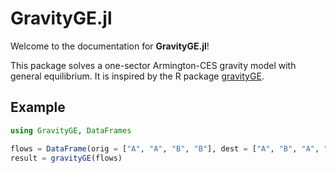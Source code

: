 # GravityGE.jl

Welcome to the documentation for **GravityGE.jl**!

This package solves a one-sector Armington-CES gravity model with general equilibrium. It is inspired by the R package [gravityGE](https://cran.r-project.org/package=gravityGE).

## Example

```julia
using GravityGE, DataFrames

flows = DataFrame(orig = ["A", "A", "B", "B"], dest = ["A", "B", "A", "B"], flow = [10.0, 5.0, 6.0, 4.0])
result = gravityGE(flows)
```